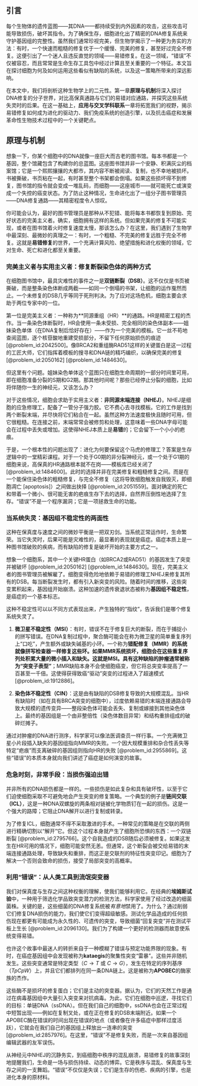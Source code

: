 ## 引言
每个生物体的遗传蓝图——其DNA——都持续受到内外因素的攻击，这些攻击可能导致损伤，破坏其指令。为了确保生存，细胞进化出了精密的DNA修复系统来守护基因组的完整性。虽然我们通常珍视完美，但生物学揭示了一种更为务实的方法：有时，一个快速而粗糙的修复优于一个缓慢、完美的修复，甚至好过完全不修复。这便引出了一个迷人且违反直觉的领域——易错修复。在这一领域，“错误”不仅被容忍，而且常常是生命生存工具包中经过计算且至关重要的一个特征。本文旨在探讨细胞为何及如何运用这些看似有缺陷的系统，以及这一策略所带来的深远影响。

在本文中，我们将剖析这种生物学上的二元性。第一章**原理与机制**将深入探讨DNA修复的分子世界，对比高保真通路与它们的易错对应通路，并探究这些系统失灵时的后果。在这一基础上，**应用与交叉学科联系**一章将拓宽我们的视野，揭示易错修复如何成为进化的驱动力、我们免疫系统的创造引擎，以及抗击癌症和发展革命性生物技术过程中的一个关键靶点。

## 原理与机制

想象一下，你某个细胞中的DNA就像一座巨大而古老的图书馆。每本书都是一个基因，整个馆藏包含了构建你的总蓝图。这座图书馆并非一个安静、积满灰尘的档案馆；它是一个熙熙攘攘的大都市，其内容不断被阅读、复制，也不幸地被损坏。书被撕破，书页粘在一起，有时甚至整个书架都会倒塌。如果这些损坏得不到修复，图书馆的指令就会变成一堆乱码，而细胞——这座城市——就可能死亡或演变成一个失控的癌变状态。为了防止这种情况，生命进化出了一组分子图书管理员——DNA修复通路——其精密程度令人惊叹。

你可能会认为，最好的图书管理员是那种从不犯错、能将每本书都恢复到原始、完好状态的完美主义者。确实，细胞拥有这样的系统。但如果完美的修复不可能实现，或者在图书馆着火时修复速度太慢，那该怎么办？在这里，我们遇到了生物学中最深刻、最微妙的真理之一：有时，一个粗糙、不完美的修复远胜于完全不修复。这就是**易错修复**的世界，一个充满计算风险、绝望措施和进化权衡的领域，它对生命、死亡和进化都至关重要。

### 完美主义者与实用主义者：修复断裂染色体的两种方式

在细胞图书馆中，最具灾难性的事件之一是**双链断裂（DSB）**。这不仅仅是书页被撕破，而是整条染色体断成两截——如同一个倒塌的书架，让细胞的运作戛然而止。一个未修复的DSB几乎等同于死刑判决。为了应对这场危机，细胞主要会求助于两位专家中的一位。

第一位是完美主义者：一种称为**同源重组（HR）**的通路。HR是精密工程的杰作。当一条染色体断裂时，HR会使用一条未受损、完全相同的染色体副本——姐妹染色单体（在DNA复制后恰好存在）——作为一个完美的模板。它一丝不苟地查阅蓝图，逐个核苷酸地重建受损部分，不留下任何原始损伤的痕迹 [@problem_id:2042500]。像BRCA2和重组酶RAD51这样的关键蛋白是这一过程的工匠大师，它们指挥着模板的搜寻和DNA链的精巧编织，以确保完美的修复 [@problem_id:2050162] [@problem_id:1484630]。

但这里有个问题。姐妹染色单体这个蓝图只在细胞生命周期的一部分时间里可用，即在细胞准备分裂的S期和G2期。那其他时间呢？那些已经停止分裂的细胞，比如将伴随你一生的神经元，又该怎么办？

对于这些情况，细胞会求助于实用主义者：**非同源末端连接（NHEJ）**。NHEJ是细胞的应急修理工，配备了一管分子强力胶。它不费心去寻找模板。它的工作是找到两个断裂末端，并尽快将它们粘合在一起。虽然这种方法速度极快且随时可用，但它很粗糙。在连接之前，末端常常会被修剪和处理，这意味着一些DNA字母可能会在过程中丢失或增加。这使得NHEJ本质上是**易错**的；它会留下一个小小的疤痕。

于是，一个根本性的问题出现了：进化为何要保留这个马虎的修理工？答案是生存逻辑中的一堂精彩课程。对于一个处于G0期的非分裂神经元，或一个处于G1期的细胞来说，高保真的HR通路根本就不在岗——模板库已经关闭了 [@problem_id:1484600]。此时的选择并非在完美修复和粗糙修复之间。而是在一个能保住染色体的粗糙修复，与完全不修复（这将导致细胞触发自我毁灭，即细胞凋亡 [apoptosis]）之间做出抉择 [@problem_id:2051559]。面对确定的死亡和带着一个微小、很可能无害的疤痕生存下去的选择，自然界压倒性地选择了生存。“错误”不是一个程序漏洞；它是一项拯救生命的功能。

### 当系统失灵：基因组不稳定性的两面性

这种在保真度与速度之间的微妙平衡是一把双刃剑。当系统正常运作时，生命繁荣。当它失灵时，后果可能是灾难性的，最显著的表现就是癌症。癌症本质上是一种图书馆破败的疾病，而有缺陷的修复是破坏开始的主要方式之一。

想象一个细胞系，其中一个关键HR蛋白（如BRCA2或RAD51）的基因发生了突变并被破坏 [@problem_id:2050162] [@problem_id:1484630]。现在，完美主义者的图书管理员被解雇了。细胞变得危险地依赖于易错的修理工NHEJ来修复其所有的DSB。每当断裂发生时，都有引入新突变的风险。随着时间的推移，这些突变累积起来，基因组开始崩溃。这种加速的遗传衰退状态被称为**基因组不稳定性**，是癌症的一个基本标志。

这种不稳定性可以以不同方式表现出来，产生独特的“指纹”，告诉我们是哪个修复系统失灵了。

1.  **微卫星不稳定性（MSI）**：有时，错误不在于修复巨大的断裂，而在于捕捉小的拼写错误。在DNA复制过程中，聚合酶可能会在称为微卫星的简单重复序列上“口吃”，产生额外或缺失碱基的小环。一个称为**错配修复（MMR）**的系统就像拼写检查器一样修复这些环。如果MMR系统损坏，细胞会在这些重复序列处积累大量的微小插入和缺失。这就是MSI。具有这种缺陷的肿瘤通常被称为**“突变子表型”**；MMR缺陷本身不会使细胞癌变，但它将总突变率提高了一百甚至一千倍。这使得获得致癌“驱动”突变的过程进入了超速模式 [@problem_id:1912886]。

2.  **染色体不稳定性（CIN）**：这是由有缺陷的DSB修复导致的大规模混乱。当HR有缺陷时（如在具有BRCA突变的细胞中），过度依赖易错的末端连接通路会导致大规模的遗传变异——整段染色体可能会丢失、复制或嫁接到其他染色体上。最终的基因组是一个由非整倍性（染色体数目异常）和结构重排组成的破碎烂摊子。

通过对肿瘤的DNA进行测序，科学家可以像法医调查员一样行事。一个充满微卫星小片段插入缺失的基因组指向MMR的失败。一个因大规模重排和杂合性丢失等特定“疤痕”而支离破碎的基因组则指向HR的失败 [@problem_id:2955869]。这些“错误”的本质本身就向我们讲述了癌症是如何演变的故事。

### 危急时刻，非常手段：当损伤强迫出错

并非所有的DNA损伤都是一样的。一些损伤是如此复杂和具有破坏性，以至于它们迫使细胞采取不可避免地会产生突变的修复策略。一个典型的例子是**链间交联（ICL）**，这是一种DNA双螺旋的两条相对链被化学物质钉在一起的损伤。这是一个强大的路障；它阻止DNA解开以进行复制或转录。

为了修复ICL，细胞通常不得不采取激进的手术。一种常见的策略是在交联的两侧进行精确切割以“解开”它。但这个过程本身就产生了细胞所恐惧的东西：一个双链断裂 [@problem_id:2795766]。这个自我造成的DSB随后必须被修复。如果这发生在HR可用的情况下，细胞可能安然无恙。但通常，这个断裂会被交给易错的末端连接通路处理，导致缺失和重排，而这正是交联剂的特征性突变印记。细胞为了解决一个否则会致命的损伤，接受了局部突变的高概率。

### 利用“错误”：从人类工具到流氓突变器

我们对保真度与生存之间这种权衡的理解，使我们能够利用它。在经典的**埃姆斯试验**中，一种用于筛选化学品致突变潜力的检测方法，科学家使用了经过改造的细菌菌株。关键的是，这些细菌的DNA修复系统被*有意地*禁用了。为什么？通过削弱它们修复DNA损伤的能力，我们使它们变得超级敏感。测试化学品造成的任何损伤现在都更有可能成为永久性的、可遗传的突变，导致细菌“回复突变”并在测试平板上生长 [@problem_id:2096130]。我们为了构建一个更好的检测器而故意使系统变得易错。

也许这个故事中最迷人的转折来自于一种模糊了错误与预定功能界限的现象。有时，在癌症基因组中会发现被称为**kataegis**的聚集性突变“雷暴”。这些并非随机发生。这些突变通常是特定类型（$C \rightarrow T$ 或 $C \rightarrow G$），发生在特定的序列基序（$TpCpW$）上，并且它们都排列在同一条DNA链上。这是被称为**APOBEC**的酶家族的杰作。

这些酶不是损坏的修复蛋白；它们是主动的突变器。据认为，它们的天然工作是通过在病毒基因组中大量引入突变来对抗病毒。为此，它们在细胞中巡逻，寻找它们的目标：单链DNA（ssDNA）。但在我们自己的细胞中，ssDNA也会在正常过程中短暂出现——例如在复制叉处，或在正在修复的DSB末端附近。如果一个APOBEC酶在错误的时间出现在错误的地点（或者像在许多癌症中那样过度活跃），它就会在我们自己的基因组上释放出一连串的突变 [@problem_id:2857976]。在这里，“错误”不是修复失败，而是一次来自基因组编辑武器的友军误伤。

从神经元中NHEJ的沉静务实，到癌细胞中秩序的混乱崩溃，易错修复的故事深刻地提醒我们，生命是一场与损伤持续、动态的博弈。它是秩序与混乱、保真度与生存之间的一支舞蹈。“错误”不仅仅是失误；它们是生存的伤疤、疾病的引擎，也是进化本身的原材料。


